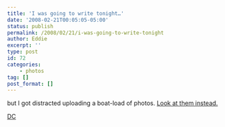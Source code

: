 ```yaml
---
title: 'I was going to write tonight…'
date: '2008-02-21T00:05:05-05:00'
status: publish
permalink: /2008/02/21/i-was-going-to-write-tonight
author: Eddie
excerpt: ''
type: post
id: 72
categories:
    - photos
tag: []
post_format: []
---
```

but I got distracted uploading a boat-load of photos. [Look at them instead.](http://flickr.com/photos/ed_welker/)

[DC](http://farm3.static.flickr.com/2053/2281077182_3fd297d40e_m.jpg "DC")